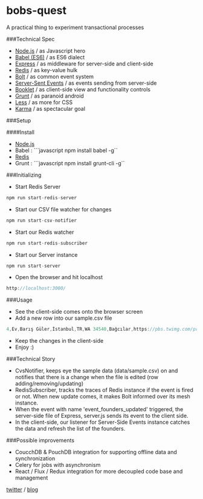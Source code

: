 # bobs-quest
A practical thing to experiment transactional processes 

###Technical Spec
* [Node.js](www.nodejs.org) / as Javascript hero 
* [Babel (ES6)](babel.io) / as ES6 dialect
* [Express](http://expressjs.com) / as middleware for server-side and client-side
* [Redis](redis.io) / as key-value hulk
* [Bolt](https://github.com/ecto/bolt) / as common event system
* [Server-Sent Events](https://developer.mozilla.org/en-US/docs/Web/API/Server-sent_events) / as events sending from server-side
* [Booklet](https://www.npmjs.com/package/booklet.js) / as client-side view  and functionality controls
* [Grunt](http://gruntjs.com/) / as paranoid android 
* [Less](http://lesscss.org/) / as more for CSS
* [Karma](https://karma-runner.github.io/0.13/index.html) / as spectacular goal

###Setup

####Install 
* [Node.js](https://nodejs.org/en/download/)
* Babel : ```javascript npm install babel -g``
* [Redis](http://redis.io/download)
* Grunt : ```javascript npm install grunt-cli -g``

###Initializing

* Start Redis Server

```javascript
npm run start-redis-server
```

* Start our CSV file watcher for changes

```javascript
npm run start-csv-notifier
```

* Start our Redis watcher

```javascript
npm run start-redis-subscriber
```

* Start our Server instance

```javascript
npm run start-server
```

* Open the browser and hit localhost

```javascript
http://localhost:3000/
```

###Usage

* See the client-side comes onto the browser screen
* Add a new row into our sample.csv file
```javascript
4,Ev,Barış Güler,İstanbul,TR,WA 34540,Bağcılar,https://pbs.twimg.com/profile_images/564347684136701952/it2qZsOR.jpeg,http://hwclass.in,41.038660,28.829092
```

* Keep the changes in the client-side
* Enjoy :)

###Technical Story

* CvsNotifier, keeps eye the sample data (data/sample.csv) on and notifies that there is a change when the file is edited (row adding/removing/updating)
* RedisSubscriber, tracks the traces of Redis instance if the event is fired or not. When new update comes, it makes Bolt informed over its mesh instance.
* When the event with name 'event_founders_updated' triggered, the server-side file of Express, server.js sends its event to the client side.
* In the client-side, our listener for Server-Side Events instance catches the data and refresh the list of the founders.

###Possible improvements

* CoucchDB & PouchDB integration for supporting offline data and synchronization
* Celery for jobs with asynchronism
* React / Flux / Redux integration for more decoupled code base and management

[twitter](https://www.twitter.com/hwclass) / [blog](https://www.hwclass.in)

